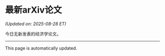 # 最新arXiv论文

<!-- ARXIV_PAPERS_START -->
*(Updated on: 2025-08-28 ET)*

今日无新发表的经济学论文。
<!-- ARXIV_PAPERS_END -->

---
This page is automatically updated.
